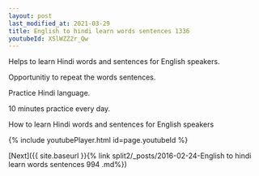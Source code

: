 ```yaml
---
layout: post
last_modified_at: 2021-03-29
title: English to hindi learn words sentences 1336 
youtubeId: XSlWZZ2r_Qw
---
```

 
 
Helps to learn Hindi words and sentences for English speakers.

Opportunitiy to repeat the words sentences. 

Practice Hindi language. 
 
10 minutes practice every day. 
 
How to learn Hindi words and sentences for English speakers 
 
{% include youtubePlayer.html id=page.youtubeId %}
 
 
[Next]({{ site.baseurl }}{% link  split2/_posts/2016-02-24-English to hindi learn words sentences 994 .md%})
 
